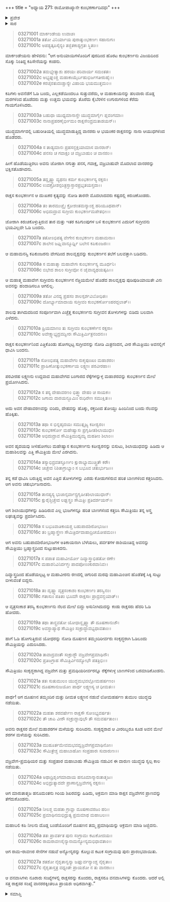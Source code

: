 +++
title = "ಅಧ್ಯಾಯ 271: ರಾಮೋಪಾಖ್ಯಾನೇ ಕುಂಭಕರ್ಣಾದಿವಧಃ"
+++

<details><summary>ಪ್ರವೇಶ</summary>


।।   ಓಂ ಓಂ ನಮೋ ನಾರಾಯಣಾಯ।।   ಶ್ರೀ ವೇದವ್ಯಾಸಾಯ ನಮಃ ।।

ಶ್ರೀ ಕೃಷ್ಣದ್ವೈಪಾಯನ ವೇದವ್ಯಾಸ ವಿರಚಿತ  

**ಶ್ರೀ ಮಹಾಭಾರತ**

**ಆರಣ್ಯಕ ಪರ್ವ**

**ದ್ರೌಪದೀಹರಣ ಪರ್ವ**

**ಅಧ್ಯಾಯ 271**

</details>


<details><summary>ಸಾರ</summary>

ಲಕ್ಷ್ಮಣನು ಬ್ರಹ್ಮಾಸ್ತ್ರದಿಂದ ಕುಂಭಕರ್ಣನನ್ನು ವಧಿಸಿದುದು (1-18). ದೂಷಣನ ತಮ್ಮಂದಿರಾದ ವಜ್ರವೇಗ-ಪಮಥಿಯರನ್ನು ಹನುಮಂತ-ನಳರು ವಧಿಸಿದುದು (19-27).

</details>


> 03271001 ಮಾರ್ಕಂಡೇಯ ಉವಾಚ।  
03271001a ತತೋ ವಿನಿರ್ಯಾಯ ಪುರಾತ್ಕುಂಭಕರ್ಣಃ ಸಹಾನುಗಃ।  
03271001c ಅಪಶ್ಯತ್ಕಪಿಸೈನ್ಯಂ ತಜ್ಜಿತಕಾಶ್ಯಗ್ರತಃ ಸ್ಥಿತಂ।।

ಮಾರ್ಕಂಡೇಯನು ಹೇಳಿದನು: “ಆಗ ಅನುಯಾಯಿಗಳೊಂದಿಗೆ ಪುರದಿಂದ ಹೊರಟ ಕುಂಭಕರ್ಣನು ವಿಜಯದಿಂದ ಸೊಕ್ಕು ನಿಂತಿದ್ದ ಕಪಿಸೇನೆಯನ್ನು ಕಂಡನು.

> 03271002a ತಮಭ್ಯೇತ್ಯಾಶು ಹರಯಃ ಪರಿವಾರ್ಯ ಸಮಂತತಃ।  
03271002c ಅಭ್ಯಘ್ನಂಶ್ಚ ಮಹಾಕಾಯೈರ್ಬಹುಭಿರ್ಜಗತೀರುಹೈಃ।।  
03271002e ಕರಜೈರತುದಂಶ್ಚಾನ್ಯೇ ವಿಹಾಯ ಭಯಮುತ್ತಮಂ।।

ಕಪಿಗಳು ಅವನೆಡೆಗೆ ಓಡಿ ಬಂದು, ಎಲ್ಲಕಡೆಯಿಂದಲೂ ಸುತ್ತುವರೆದು, ಆ ಮಹಾಕಾಯನನ್ನು ಹಲವಾರು ದೊಡ್ಡ ಮರಗಳಿಂದ ಹೊಡೆದರು ಮತ್ತು ಉತ್ತಮ ಭಯವನ್ನು ತೊರೆದು  ಕೈಬೆರಳಿನ ಉಗುರುಗಳಿಂದ ಕೆರೆದು ಗಾಯಗೊಳಿಸಿದರು.

> 03271003a ಬಹುಧಾ ಯುಧ್ಯಮಾನಾಸ್ತೇ ಯುದ್ಧಮಾರ್ಗೈಃ ಪ್ಲವಂಗಮಾಃ।   
03271003c ನಾನಾಪ್ರಹರಣೈರ್ಭೀಮಂ ರಾಕ್ಷಸೇಂದ್ರಮತಾಡಯನ್।।

ಯುದ್ಧಮಾರ್ಗದಲ್ಲಿ ಬಹುರೀತಿಯಲ್ಲಿ ಯುದ್ಧಮಾಡುತ್ತಿದ್ದ ವಾನರರು ಆ ಭಯಂಕರ ರಾಕ್ಷಸನನ್ನು ನಾನಾ ಆಯುಧಗಳಿಂದ ಹೊಡೆದರು.

> 03271004a ಸ ತಾಡ್ಯಮಾನಃ ಪ್ರಹಸನ್ಭಕ್ಷಯಾಮಾಸ ವಾನರಾನ್।  
03271004c ಪನಸಂ ಚ ಗವಾಕ್ಷಂ ಚ ವಜ್ರಬಾಹುಂ ಚ ವಾನರಂ।।

ಹೀಗೆ ಹೊಡೆಯುತ್ತಿರಲು ಅವನು ಜೋರಾಗಿ ನಗುತ್ತಾ ಪನಸ, ಗವಾಕ್ಷ, ವಜ್ರಬಾಹುವೇ ಮೊದಲಾದ ವಾನರರನ್ನು ಭಕ್ಷಿಸತೊಡಗಿದನು.

> 03271005a ತದ್ದೃಷ್ಟ್ವಾ ವ್ಯಥನಂ ಕರ್ಮ ಕುಂಭಕರ್ಣಸ್ಯ ರಕ್ಷಸಃ।  
03271005c ಉದಕ್ರೋಶನ್ಪರಿತ್ರಸ್ತಾಸ್ತಾರಪ್ರಭೃತಯಸ್ತದಾ।।

ರಾಕ್ಷಸ ಕುಂಭಕರ್ಣನ ಆ ದುಃಖಕರ ಕೃತ್ಯವನ್ನು ನೋಡಿ ತಾರನೇ ಮೊದಲಾದವರು ಕಷ್ಟದಲ್ಲಿ ಕಿರುಚಿಕೊಂಡರು.

> 03271006a ತಂ ತಾರಮುಚ್ಚೈಃ ಕ್ರೋಶಂತಮನ್ಯಾಂಶ್ಚ ಹರಿಯೂಥಪಾನ್।  
03271006c ಅಭಿದುದ್ರಾವ ಸುಗ್ರೀವಃ ಕುಂಭಕರ್ಣಮಪೇತಭೀಃ।।

ಜೋರಾಗಿ ಕಿರುಚಿಕೊಳ್ಳುತ್ತಿರುವ ತಾರ ಮತ್ತು ಇತರ ಕಪಿಗುಂಪುಗಳ ಬಳಿ ಕುಂಭಕರ್ಣನ ಎದುರಿಗೆ ಸುಗ್ರೀವನು ಭಯವಿಲ್ಲದೇ ಓಡಿ ಬಂದನು.

> 03271007a ತತೋಽಭಿಪತ್ಯ ವೇಗೇನ ಕುಂಭಕರ್ಣಂ ಮಹಾಮನಾಃ।  
03271007c ಶಾಲೇನ ಜಘ್ನಿವಾನ್ಮೂರ್ಧ್ನಿ ಬಲೇನ ಕಪಿಕುಂಜರಃ।।

ಆ ಮಹಾಮನಸ್ವಿ ಕಪಿಕುಂಜರನು ವೇಗದಿಂದ ಶಾಲವೃಕ್ಷವನ್ನು ಕುಂಭಕರ್ಣನ ತಲೆಗೆ ಬಲವತ್ತಾಗಿ ಬಡಿದನು.

> 03271008a ಸ ಮಹಾತ್ಮಾ ಮಹಾವೇಗಃ ಕುಂಭಕರ್ಣಸ್ಯ ಮೂರ್ಧನಿ।  
03271008c ಬಿಭೇದ ಶಾಲಂ ಸುಗ್ರೀವೋ ನ ಚೈವಾವ್ಯಥಯತ್ಕಪಿಃ।।

ಆ ಮಹಾತ್ಮ ಮಹಾವೇಗ ಸುಗ್ರೀವನು ಕುಂಭಕರ್ಣನ ನೆತ್ತಿಯಮೇಲೆ ಹೊಡೆದ ಶಾಲವೃಕ್ಷವು ಪುಡಿಪುಡಿಯಾಯಿತೇ ವಿನಃ ಅವನನ್ನು ಹಂದಾಡಿಸಲೂ ಆಗಲಿಲ್ಲ.

> 03271009a ತತೋ ವಿನದ್ಯ ಪ್ರಹಸಂ ಶಾಲಸ್ಪರ್ಶವಿಬೋಧಿತಃ।  
03271009c ದೋರ್ಭ್ಯಾಮಾದಾಯ ಸುಗ್ರೀವಂ ಕುಂಭಕರ್ಣೋಽಹರದ್ಬಲಾತ್।।

ಶಾಲವು ತಾಗಿದುದರಿಂದ ಸಂಪೂರ್ಣವಾಗಿ ಎಚ್ಚೆತ್ತ ಕುಂಭಕರ್ಣನು ಸುಗ್ರೀವನ ತೋಳುಗಳನ್ನು ಬಿಡಿದು ಬಲವಾಗಿ ಎಳೆದನು.

> 03271010a ಹ್ರಿಯಮಾಣಂ ತು ಸುಗ್ರೀವಂ ಕುಂಭಕರ್ಣೇನ ರಕ್ಷಸಾ।  
03271010c ಅವೇಕ್ಷ್ಯಾಭ್ಯದ್ರವದ್ವೀರಃ ಸೌಮಿತ್ರಿರ್ಮಿತ್ರನಂದನಃ।।

ರಾಕ್ಷಸ ಕುಂಭಕರ್ಣನಿಂದ ಎತ್ತಿಕೊಂಡು ಹೋಗಲ್ಪಟ್ಟ ಸುಗ್ರೀವನನ್ನು ನೋಡಿ ಮಿತ್ರನಂದನ, ವೀರ ಸೌಮಿತ್ರಿಯು ಅವನಲ್ಲಿಗೆ ಧಾವಿಸಿ ಬಂದನು.

> 03271011a ಸೋಽಭಿಪತ್ಯ ಮಹಾವೇಗಂ ರುಕ್ಮಪುಂಖಂ ಮಹಾಶರಂ।   
03271011c ಪ್ರಾಹಿಣೋತ್ಕುಂಭಕರ್ಣಾಯ ಲಕ್ಷ್ಮಣಃ ಪರವೀರಹಾ।।

ಪರವೀರಹ ಲಕ್ಷ್ಮಣನು ಉದ್ದವಾದ ಮಹಾವೇಗದ ಬಂಗಾರದ ರೆಕ್ಕೆಗಳನ್ನುಳ್ಳ ಮಹಾಶರವನ್ನು ಕುಂಭಕರ್ಣನ ಮೇಲೆ ಪ್ರಯೋಗಿಸಿದನು.

> 03271012a ಸ ತಸ್ಯ ದೇಹಾವರಣಂ ಭಿತ್ತ್ವಾ ದೇಹಂ ಚ ಸಾಯಕಃ।  
03271012c ಜಗಾಮ ದಾರಯನ್ಭೂಮಿಂ ರುಧಿರೇಣ ಸಮುಕ್ಷಿತಃ।।

ಅದು ಅವನ ದೇಹಾವರಣವನ್ನು ಬಿರಿದು, ದೇಹವನ್ನು ಹೊಕ್ಕು, ರಕ್ತದಿಂದ ತೋಯ್ದು ಹಿಂದಿನಿಂದ ಬಂದು ನೆಲವನ್ನು ಹೊಕ್ಕಿತು.

> 03271013a ತಥಾ ಸ ಭಿನ್ನಹೃದಯಃ ಸಮುತ್ಸೃಜ್ಯ ಕಪೀಶ್ವರಂ।  
03271013c ಕುಂಭಕರ್ಣೋ ಮಹೇಷ್ವಾಸಃ ಪ್ರಗೃಹೀತಶಿಲಾಯುಧಃ।  
03271013e ಅಭಿದುದ್ರಾವ ಸೌಮಿತ್ರಿಮುದ್ಯಮ್ಯ ಮಹತೀಂ ಶಿಲಾಂ।।

ಅವನ ಹೃದಯವು ಸೀಳಿಹೋಗಲು ಮಹೇಷ್ವಾಸ ಕುಂಭಕರ್ಣನು ಕಪೀಶ್ವರನನ್ನು ಬಿಸುಟು, ಶಿಲಾಯುಧವನ್ನು ಹಿಡಿದು ಆ ಮಹಾಶಿಲವನ್ನು ಎತ್ತಿ ಸೌಮಿತ್ರಿಯ ಮೇಲೆ ಎರಗಿದನು.

> 03271014a ತಸ್ಯಾಭಿದ್ರವತಸ್ತೂರ್ಣಂ ಕ್ಷುರಾಭ್ಯಾಮುಚ್ಚ್ರಿತೌ ಕರೌ।  
03271014c ಚಿಚ್ಚೇದ ನಿಶಿತಾಗ್ರಾಭ್ಯಾಂ ಸ ಬಭೂವ ಚತುರ್ಭುಜಃ।।

ತನ್ನ ಕಡೆ ಧಾವಿಸಿ ಬರುತ್ತಿದ್ದ ಅವನ ಎತ್ತಿದ ತೋಳುಗಳನ್ನು ಎರಡು ಕೋಡುಗಳಿರುವ ಹರಿತ ಬಾಣಗಳಿಂದ ಕತ್ತರಿಸಿದನು. ಆಗ ಅವನು ಚತುರ್ಭುಜನಾದನು.

> 03271015a ತಾನಪ್ಯಸ್ಯ ಭುಜಾನ್ಸರ್ವಾನ್ಪ್ರಗೃಹೀತಶಿಲಾಯುಧಾನ್।   
03271015c ಕ್ಷುರೈಶ್ಚಿಚ್ಚೇದ ಲಘ್ವಸ್ತ್ರಂ ಸೌಮಿತ್ರಿಃ ಪ್ರತಿದರ್ಶಯನ್।।

ಆಗ ಶಿಲಾಯುಧಗಳನ್ನು ಹಿಡಿದಿರುವ ಎಲ್ಲ ಭುಜಗಳನ್ನೂ ಹರಿತ ಬಾಣಗಳಿಂದ ಕತ್ತರಿಸಿ ಸೌಮಿತ್ರಿಯು ತನ್ನ ಅಸ್ತ್ರ ಲಘುತ್ವವನ್ನು ಪ್ರದರ್ಶಿಸಿದನು.

> 03271016a ಸ ಬಭೂವಾತಿಕಾಯಶ್ಚ ಬಹುಪಾದಶಿರೋಭುಜಃ।  
03271016c ತಂ ಬ್ರಹ್ಮಾಸ್ತ್ರೇಣ ಸೌಮಿತ್ರಿರ್ದದಾಹಾದ್ರಿಚಯೋಪಮಂ।।

ಆಗ ಅವನು ಬಹುಪಾದಶಿರೋಭುಜಗಳ ಅತಿಕಾಯನಾಗಿ ಬೆಳೆಯಲು, ಪರ್ವತಗಳ ರಾಶಿಯಂತಿದ್ದ ಅವನನ್ನು ಸೌಮಿತ್ರಿಯು ಬ್ರಹ್ಮಾಸ್ತ್ರದಿಂದ ಸುಟ್ಟುಹಾಕಿದನು.

> 03271017a ಸ ಪಪಾತ ಮಹಾವೀರ್ಯೋ ದಿವ್ಯಾಸ್ತ್ರಾಭಿಹತೋ ರಣೇ।  
03271017c ಮಹಾಶನಿವಿನಿರ್ದಗ್ಧಃ ಪಾದಪೋಽಂಕುರವಾನಿವ।।

ದಿವ್ಯಾಸ್ತ್ರದಿಂದ ಹೊಡೆಯಲ್ಪಟ್ಟ ಆ ಮಹಾವೀರನು ರಣದಲ್ಲಿ ಚಿಗುರಿದ ಮರವು ಮಹಾಮಿಂಚಿನ ಹೊಡೆತಕ್ಕೆ ಸಿಕ್ಕಿ ಸುಟ್ಟು ಬೀಳುವಂತೆ ಬಿದ್ದನು.

> 03271018a ತಂ ದೃಷ್ಟ್ವಾ ವೃತ್ರಸಂಕಾಶಂ ಕುಂಭಕರ್ಣಂ ತರಸ್ವಿನಂ।  
03271018c ಗತಾಸುಂ ಪತಿತಂ ಭೂಮೌ ರಾಕ್ಷಸಾಃ ಪ್ರಾದ್ರವನ್ಭಯಾತ್।।

ಆ ವೃತ್ರಸಂಕಾಶ ತರಸ್ವಿ ಕುಂಭಕರ್ಣನು ನೆಲದ ಮೇಲೆ ಬಿದ್ದು ಅಸುನೀಗಿದುದನ್ನು ಕಂಡು ರಾಕ್ಷಸರು ಹೆದರಿ ಓಡಿ ಹೋದರು.

> 03271019a ತಥಾ ತಾನ್ದ್ರವತೋ ಯೋಧಾನ್ದೃಷ್ಟ್ವಾ ತೌ ದೂಷಣಾನುಜೌ।  
03271019c ಅವಸ್ಥಾಪ್ಯಾಥ ಸೌಮಿತ್ರಿಂ ಸಂಕ್ರುದ್ಧಾವಭ್ಯಧಾವತಾಂ।।

ಹಾಗೆ ಓಡಿ ಹೋಗುತ್ತಿರುವ ಯೋಧರನ್ನು ನೋಡಿ ದೂಷಣನ ತಮ್ಮಂದಿರೀರ್ವರು ಸಂಕೃದ್ಧರಾಗಿ ಓಡಿಬಂದು ಸೌಮಿತ್ರಿಯನ್ನು ಎದುರಿಸಿದರು.

> 03271020a ತಾವಾದ್ರವಂತೌ ಸಂಕ್ರುದ್ಧೌ ವಜ್ರವೇಗಪ್ರಮಾಥಿನೌ।  
03271020c ಪ್ರತಿಜಗ್ರಾಹ ಸೌಮಿತ್ರಿರ್ವಿನದ್ಯೋಭೌ ಪತತ್ರಿಭಿಃ।।

ಸೌಮಿತ್ರಿಯು ಸಂಕೃದ್ಧರಾಗಿದ್ದ ವಜ್ರವೇಗ ಮತ್ತು ಪ್ರಮಥಿಯರೀರ್ವರನ್ನೂ ರೆಕ್ಕೆಗಳುಳ್ಳ ಬಾಣಗಳಿಂದ ಬರಮಾಡಿಕೊಂಡನು.

> 03271021a ತತಃ ಸುತುಮುಲಂ ಯುದ್ಧಮಭವಲ್ಲೋಮಹರ್ಷಣಂ।  
03271021c ದೂಷಣಾನುಜಯೋಃ ಪಾರ್ಥ ಲಕ್ಷ್ಮಣಸ್ಯ ಚ ಧೀಮತಃ।।

ಪಾರ್ಥ! ಆಗ ದೂಷಣನ ತಮ್ಮಂದಿರ ಮತ್ತು ದೀಮತ ಲಕ್ಷ್ಮಣನ ನಡುವೆ ಲೋಮಹರ್ಷಣ ತುಮುಲ ಯುದ್ಧವು ನಡೆಯಿತು.

> 03271022a ಮಹತಾ ಶರವರ್ಷೇಣ ರಾಕ್ಷಸೌ ಸೋಽಭ್ಯವರ್ಷತ।  
03271022c ತೌ ಚಾಪಿ ವೀರೌ ಸಂಕ್ರುದ್ಧಾವುಭೌ ತೌ ಸಮವರ್ಷತಾಂ।।

ಅವನು ರಾಕ್ಷಸರ ಮೇಲೆ ಮಹಾಶರಗಳ ಮಳೆಯನ್ನು ಸುರಿಸಿದನು. ಸಂಕೃದ್ದರಾದ ಆ ವೀರರಿಬ್ಬರೂ ಕೂಡ ಅವನ ಮೇಲೆ ಶರಗಳ ಮಳೆಯನ್ನು ಸುರಿಸಿದರು.

> 03271023a ಮುಹೂರ್ತಮೇವಮಭವದ್ವಜ್ರವೇಗಪ್ರಮಾಥಿನೋಃ।  
03271023c ಸೌಮಿತ್ರೇಶ್ಚ ಮಹಾಬಾಹೋಃ ಸಂಪ್ರಹಾರಃ ಸುದಾರುಣಃ।।

ವಜ್ರವೇಗ-ಪ್ರಮಥಿಯರ ಮತ್ತು ಸಂಪ್ರಹಾರ ಮಹಾಬಾಹು ಸೌಮಿತ್ರಿಯ ನಡುವಿನ ಈ ದಾರುಣ ಯುದ್ಧವು ಸ್ವಲ್ಪ ಕಾಲ ನಡೆಯಿತು.

> 03271024a ಅಥಾದ್ರಿಶೃಂಗಮಾದಾಯ ಹನೂಮಾನ್ಮಾರುತಾತ್ಮಜಃ।   
03271024c ಅಭಿದ್ರುತ್ಯಾದದೇ ಪ್ರಾಣಾನ್ವಜ್ರವೇಗಸ್ಯ ರಕ್ಷಸಃ।।

ಆಗ ಮಾರುತಾತ್ಮಜ ಹನೂಮಂತನು ಗಿರಿಯ ಶಿಖರವನ್ನು ಹಿಡಿದು, ಅಕ್ರಮಣ ಮಾಡಿ ರಾಕ್ಷಸ ವಜ್ರವೇಗನ ಪ್ರಾಣವನ್ನು ತೆಗೆದುಕೊಂಡನು.

> 03271025a ನೀಲಶ್ಚ ಮಹತಾ ಗ್ರಾವ್ಣಾ ದೂಷಣಾವರಜಂ ಹರಿಃ।  
03271025c ಪ್ರಮಾಥಿನಮಭಿದ್ರುತ್ಯ ಪ್ರಮಮಾಥ ಮಹಾಬಲಃ।।

ಮಹಾಬಲಿ ಕಪಿ ನೀಲನು ದೊಡ್ಡ ಬಂಡೆಯೊಂದಿಗೆ ದೂಷಣನ ತಮ್ಮ ಪ್ರಮಾಥಿಯನ್ನು ಆಕ್ರಮಣ ಮಾಡಿ ಜಜ್ಜಿದನು.

> 03271026a ತತಃ ಪ್ರಾವರ್ತತ ಪುನಃ ಸಂಗ್ರಾಮಃ ಕಟುಕೋದಯಃ।  
03271026c ರಾಮರಾವಣಸೈನ್ಯಾನಾಮನ್ಯೋನ್ಯಮಭಿಧಾವತಾಂ।।

ಆಗ ರಾಮ-ರಾವಣರ ಸೇನೆಗಳ ನಡುವೆ ಅನ್ಯೋನ್ಯರನ್ನು ಕೊಲ್ಲುವ ಕಟುಕ ಸಂಗ್ರಾಮವು ಪುನಃ ಪ್ರಾರಂಭವಾಯಿತು.

> 03271027a ಶತಶೋ ನೈರೃತಾನ್ವನ್ಯಾ ಜಘ್ನುರ್ವನ್ಯಾಂಶ್ಚ ನೈರೃತಾಃ।  
03271027c ನೈರೃತಾಸ್ತತ್ರ ವಧ್ಯಂತೇ ಪ್ರಾಯಶೋ ನ ತು ವಾನರಾಃ।।

ಆ ವನವಾಸಿಗಳು ನೂರಾರು ಸಂಖ್ಯೆಗಳಲ್ಲಿ ರಾಕ್ಷಸರನ್ನು ಕೊಂದರು, ರಾಕ್ಷಸರೂ ವನವಾಸಿಗಳನ್ನು ಕೊಂದರು. ಆದರೆ ಅಲ್ಲಿ ಸತ್ತ ರಾಕ್ಷಸರ ಸಂಖ್ಯೆ ವಾನರರಕ್ಕಿಂತಲೂ ಪ್ರಾಯಶಃ ಅಧಿಕವಾಗಿತ್ತು.”


<details><summary>ಸಮಾಪ್ತಿ</summary>


ಇತಿ ಶ್ರೀ ಮಹಾಭಾರತೇ ಆರಣ್ಯಕ ಪರ್ವಣಿ ದ್ರೌಪದೀಹರಣ ಪರ್ವಣಿ ರಾಮೋಪಾಖ್ಯಾನೇ ಕುಂಭಕರ್ಣಾದಿವಧೇ ಏಕಸಪ್ತತ್ಯಧಿಕದ್ವಿಶತತಮೋಽಧ್ಯಾಯ:।  
ಇದು ಮಹಾಭಾರತದ ಆರಣ್ಯಕ ಪರ್ವದಲ್ಲಿ ದ್ರೌಪದೀಹರಣ ಪರ್ವದಲ್ಲಿ ರಾಮೋಪಾಖ್ಯಾನದಲ್ಲಿ ಕುಂಭಕರ್ಣಾದಿವಧೆಯಲ್ಲಿ ಇನ್ನೂರಾಎಪ್ಪತ್ತೊಂದನೆಯ ಅಧ್ಯಾಯವು.


</details>
